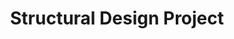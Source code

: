 ---
layout: post
title: Structural Design Project
description: >
  A page showing how regular markdown content is styled in Hydejack.
image: /assets/img/projects/SPD/truss2.jpg
sitemap: false
---
